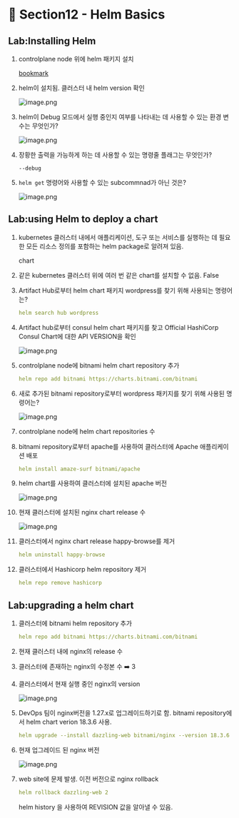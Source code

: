 # 🍨 Section12 - Helm Basics

## Lab:Installing Helm

1. controlplane node 위에 helm 패키지 설치

    [bookmark](https://helm.sh/docs/intro/install/#from-script)

2. helm이 설치됨. 클러스터 내 helm version 확인

    ![image.png](https://prod-files-secure.s3.us-west-2.amazonaws.com/b2ea2032-00e9-4883-a13b-cb03cf5b2334/c9bdd932-487b-48fe-a79d-59ac5065d76a/image.png?X-Amz-Algorithm=AWS4-HMAC-SHA256&X-Amz-Content-Sha256=UNSIGNED-PAYLOAD&X-Amz-Credential=ASIAZI2LB466WVHFXGKS%2F20250331%2Fus-west-2%2Fs3%2Faws4_request&X-Amz-Date=20250331T141031Z&X-Amz-Expires=3600&X-Amz-Security-Token=IQoJb3JpZ2luX2VjED0aCXVzLXdlc3QtMiJIMEYCIQDzxXgWGO8IsqlkZM5NGVExZGbxIydJ4zdLctW8Sve3bQIhANla7sPWoEO4n9Q%2F036wjKAYn6iWzgawdZYbydQ4%2FyYLKogECKb%2F%2F%2F%2F%2F%2F%2F%2F%2F%2FwEQABoMNjM3NDIzMTgzODA1IgxL3g%2FmFKUOs6UB5M4q3APfAf%2BvKVvNucVPaSy601LM7wR6QzMIUBJyJ%2FlWyocxH1vSNX24rhhJgJSZc%2F24sElmmrNzISiRgzQTAfxqlIaIBW%2F5ItePlVd7%2BD3mLE%2Fo8rG4HudjptCG1kkUMTfjNGc7wvQS5vnXo35W1BaikbTSP3acRyrBB3q8CwfrxZc9nOw2cvcKYifBpcQdQ5RIs%2FN7RhM9ZYKtxwXdbPHKz92BE4eZlg9CngUN1tbD4YYP4GMwXD2SkBWgz9M6vj4gE%2FqRhM6pzvokBpgd32GjOsbycUS2Fq8gzZuKZMgASEZ3aM0cbtqN1qJenayLFjHxujHAjwUm9Zs2S4kOhuf0ddTxvfRvWVToPOv5qGFg0nA7skL1DZFDwYrVS23sDl%2Fv9kY6XplREvLVTR3r3QvknZHxbncI5mrPzf1GXg35hhi4m9LBpNtJqKA3jF4k1ig4o2IkBu6j7Zws4GI7OQ0tkw9Zpxdyfm9M2bqkWGOl2Z1JRw5KjbL%2BqWMXVK%2FHefGPTbDFLIq4EjxhgFhae493pK5ITCK0qhVOSRUKAHP43o%2FIxd0sezN5OSovH1Cc1veDlIauZeV8SDCKwBfftwmRwmjil3ZGCBgKmadKB3CDk5fvfujH6ZAx2DIrLHdIMDDboqq%2FBjqkASreI96Qrn9rokD9UphovAO9Jrw7inx2nAZ5ARn%2BNkVWC2JGxWG4TLdvd8NH%2F93m7zmQzBH%2BmJxv2Q2%2BgbIb6U00mRppFNuCkBzovgh%2F47PT0h4QKTHJqEGH1niro4H6XM3COvjD7pnPbQZaEr3YZ2mQRQlXiPHjnAq5Aj1zMFw7T93Xwui1xvhfP7VcwfsAuExDO3qJnPttUK%2F1vCfnNba9NQQw&X-Amz-Signature=53aa218778de59125ea66e41589d3faddb213acae9b5869da9107116d49eedb3&X-Amz-SignedHeaders=host&x-id=GetObject)

3. helm이 Debug 모드에서 실행 중인지 여부를 나타내는 데 사용할 수 있는 환경 변수는 무엇인가?

    ![image.png](https://prod-files-secure.s3.us-west-2.amazonaws.com/b2ea2032-00e9-4883-a13b-cb03cf5b2334/69ca795c-9f38-4d08-ab29-52d6ec8dfe45/image.png?X-Amz-Algorithm=AWS4-HMAC-SHA256&X-Amz-Content-Sha256=UNSIGNED-PAYLOAD&X-Amz-Credential=ASIAZI2LB466ZMARST4U%2F20250331%2Fus-west-2%2Fs3%2Faws4_request&X-Amz-Date=20250331T141031Z&X-Amz-Expires=3600&X-Amz-Security-Token=IQoJb3JpZ2luX2VjED0aCXVzLXdlc3QtMiJIMEYCIQC9uJRdPaCUmrC4bg4TxL%2BhQy3r7PZgJtB67korAb5cywIhAMUSsPgrfmvfM1nlYzdXS42kIy9%2B8LXMQT6l4oqn%2BhgHKogECKb%2F%2F%2F%2F%2F%2F%2F%2F%2F%2FwEQABoMNjM3NDIzMTgzODA1Igwbcmwn5O07KrRW6bAq3ANcJUdWpkL4ck2WdfHzx0YZK6eUfXysOt0OBeO6yh0ZlZOZyRAQAuQH0qmciMcbJMBMzXu83avv5k9cMJNwDkboITJrfQxtcjTCliOm4Qt%2Fi%2FUIbCeH7koRmwtwp41czDQKlWvGlclOcNO0DqEnDg8o%2B0UHNUvxvgPBGOujbiGxkmbT6F0FvmVa4yHS4jy9Ts8RS8RskWJjuZPRjo7gWA8AAzf5J2wH0MFWNBVjz6sv00G7RYdHqA%2FijVESLu10KRlG9eQEdp2XJLsQkp463wO9Hyfn2CFqnuvq8mgjUlenGaXE6wOfXqBDQvBLXuIW8WF84pxX%2BFF8TkD87w9b7AoQB1iC7akUIAVfO8%2FquCRocC8v%2FOZJcvVS25CWJo08Ca86nm8fQdv4GfMcNR4VL6o9cSpWu87vcvut9onyjKvn44sT8bb0ciIE0%2B89ilbgfxiEnvRcf%2Bl3lENmsWOsZ%2FxoRYmmXXqWp1jEUs5SCPIBn1hAFvNALhp7BA%2BHIi30Cc5x7QtYuI9cjgVXr6yBjDQm8NF6PVZu1GbUF8fwk6ZsJxunv4SXjVFzkQwbUBJL7Pf73bDUn%2FQtIY%2FzjOp40RefD7MXYLI%2BJe6IoiNaflZD6Uv2ydLagqxROg20DzDxoaq%2FBjqkAVCvhL8GG3oaBfOIn9DLtbsS80YuS054KYCqJfpEcsNFtkW%2BJwqpGEJy7w9WZvMav1IPhcDn5VRN7gl%2BnoGZi5VsabYJC6Zh13oPZWet1dzHn5d9ZgP%2BoAjHlS32bdC%2BQqqiQWo%2FrBShH8E96NHQ%2Bxlho71GivPPv0Y5nGiKVXIZPP57IkLnjTiYdAinWm%2FIxEmm5ZhAYSBJzZDZxgArWBg7vpAf&X-Amz-Signature=980192d51f8d33b6dcac48df7b28274a4ede37cb277569f56ee5007943a00d66&X-Amz-SignedHeaders=host&x-id=GetObject)

4. 장황한 출력을 가능하게 하는 데 사용할 수 있는 명령줄 플래그는 무엇인가?

    `--debug`

5. `helm get` 명령어와 사용할 수 있는 subcommnad가 아닌 것은?

    ![image.png](https://prod-files-secure.s3.us-west-2.amazonaws.com/b2ea2032-00e9-4883-a13b-cb03cf5b2334/8b4d92de-2e0c-42f2-8ca2-402d161402a4/image.png?X-Amz-Algorithm=AWS4-HMAC-SHA256&X-Amz-Content-Sha256=UNSIGNED-PAYLOAD&X-Amz-Credential=ASIAZI2LB466XBEOO7GL%2F20250331%2Fus-west-2%2Fs3%2Faws4_request&X-Amz-Date=20250331T141032Z&X-Amz-Expires=3600&X-Amz-Security-Token=IQoJb3JpZ2luX2VjED0aCXVzLXdlc3QtMiJGMEQCIAxlvReR15JH2mlF0mBpNsow4%2BSgxp1ZnUQ3uxMW91G3AiA9nGvCG6uvVqsOOPQk9mv2CHiCp2%2BpoY5%2FWU4hWUZVsCqIBAim%2F%2F%2F%2F%2F%2F%2F%2F%2F%2F8BEAAaDDYzNzQyMzE4MzgwNSIMlIklp5nfEQ38kTGBKtwDksSnd2o%2Bh2e2503u9QESUX5Wt9sGZDd3CRdilhUm0v4ERwdKWm%2Ft7cQfkCbHJvYvN3VOgHjt%2B%2BpxxX5LpWRbjSxKfF62WNtbYx%2BJD91UPRVxaYwGvniljLrlE2U6wEJtDXCUiRTnJac2BvIcSH8qwG8Xte%2FUxgNzoRlTSV8KuZWtrSLCvur%2Bbq%2F9W%2B8%2BCAkhI85D7XOwYZXcwpEU8xUE6YXO%2B1Hv%2FunvXLXhQgqKla2NDrbcpQJZCLbzZdXC7ZffDrF%2FSDmEgen54%2Bdt4SXIIq8%2B1og%2F0GHn9cNQ9cTNSAbmZMg3i328qAoXlbNSQ5PsPId24rxybF6k9cMRy1stGgdfXFWN430eh72%2FwbaDodDs48pSx3D1DLP1OMXXHEPT2f7rZqWaEYVaI8nqR3PLaD7NC8xRqFl54Mmwe302Oe28sjietvLqDRiDqjXVM3uA1U%2BYtF6%2BPAoiTmeyShml05MhD%2B5vQox5kVt%2F6xiIQSaPl%2BzHHIXmp1ryvB0%2F3v9hH1CGxWgS9GMH%2F6N6Z43m3b1uMqP1j98%2BKFGH4Jp3roTLecpm1fxE4Vmww%2BD96hb%2B0lxw8WLcSi6k7n9%2FTrF8LMIE0G6ufCidkRnLHFAz3gw1lj92CB6OmEV79t8wjqKqvwY6pgE2sSA%2FPhnYjQLtg4kxUtB1bXcg4C%2BMTzXEFKrqQsQRhmm22KKdQgsYUlfSE9H9isowOQMH2LS09639%2FxN3h52i42M5SDvzCNxJh8VeqbhFu07HZElbkK0SbujHqYWXd4%2F2ZzsXRK7cbFM2jeAZzj0cs0dBDUEF5ZT%2BQ5kW873aKs%2BqKmUTjl5rH%2BGlUvIEyp3j2MJarf9tEE%2BUCxpcA%2F2XqH9IGTXy&X-Amz-Signature=30d163068d45383b440c54635f674412800abbeff835d8c72f3442104b393203&X-Amz-SignedHeaders=host&x-id=GetObject)


## Lab:using Helm to deploy a chart

1. kubernetes 클러스터 내에서 애플리케이션, 도구 또는 서비스를 실행하는 데 필요한 모든 리소스 정의를 포함하는 helm package로 알려져 있음.

    chart

2. 같은 kubernetes 클러스터 위에 여러 번 같은 chart를 설치할 수 없음. False
3. Artifact Hub로부터 helm chart 패키지 wordpress를 찾기 위해 사용되는 명령어는?

    ```yaml
    helm search hub wordpress
    ```

4. Artifact hub로부터 consul helm chart 패키지를 찾고 Official HashiCorp Consul Chart에 대한 API  VERSION을 확인

    ![image.png](https://prod-files-secure.s3.us-west-2.amazonaws.com/b2ea2032-00e9-4883-a13b-cb03cf5b2334/930692cd-425e-4e23-9c1b-928f9f1e131a/image.png?X-Amz-Algorithm=AWS4-HMAC-SHA256&X-Amz-Content-Sha256=UNSIGNED-PAYLOAD&X-Amz-Credential=ASIAZI2LB466XSJM7TSQ%2F20250331%2Fus-west-2%2Fs3%2Faws4_request&X-Amz-Date=20250331T141033Z&X-Amz-Expires=3600&X-Amz-Security-Token=IQoJb3JpZ2luX2VjED0aCXVzLXdlc3QtMiJGMEQCIGBYh2vV66m6RL29VeTFCsqoTob8UpADThm4P3vfv7fGAiB1lxZ9slrltU6WnW2O%2BEBgNjU3hlbjNTNwSH%2BfqKD79CqIBAim%2F%2F%2F%2F%2F%2F%2F%2F%2F%2F8BEAAaDDYzNzQyMzE4MzgwNSIMfOXzxhFmYKrQ%2B5RyKtwDA4THYurSimUm9lLIaepV2lGbz7zDjt0p9MoNysx5geOidONm9hoVTYAlux4iXKz2vpF%2B358Jt6YPRdreR1psIwYCiONfhY7RxF7X5N4um6bwPipPyFxUpoMOoIJakr8amndUBDXF81Z6p3bzRVg%2FfeIrHjPcbstrTnsZCANLnocCSD0uTneoDMbjvk1SZcV%2BSYtSAOk1u9Wl1H%2BaQLXV%2Fynv9ralGXR07jksyUhYpmgiTAJJiCsDJM4pYDH22JC7ZnTI%2F6TJD129mLy4Kw%2BXNKz9hSa%2BiRRw34aOcuMRtycsQVdAbVrouvyxtUMQu0H7hQqFL4fOnga5fP3Rx%2Fzqoqj8XKEA9l34U%2FN9%2B1Qlnj7k%2Br7%2BEl6vuVWDv1m6VfyFGpgvNGF1fz0eYVMVP0jrphxQrgN2L9ALYXo8gstFvOj5LQD47LMkTojBhY3UfNvWIBhEhBQPP1oQI0N8LBHH3YHFX781s%2BrpCI5s%2BLFXSsV8awQOQU2pi8p3HpOYM2fi2gdNTYnWcR22Do1FcKFjLk5M1PDStLJ9BzN%2BzbtMguEfcMdwS%2BLjfw4N28qoWlHNZldUwsS5TgUayhFOWckn9%2B7rYoK5n6P2HPCZ7yAie%2B%2BV6MXt3hDzoItKGkswjqKqvwY6pgHwXodKgElYlygBhUvVA8Flu1JrXnDXQHGgVROjKtPKFqLVo8Cp34lQcNJJ6tgT%2B2SZIu4GXr%2Fw%2Fsf7kJrCn1KA3chqtbccKGYZSzscMEuHcfFAJPM4yFSytMp3vEVN7peZqRFfBt3m0oT4wpCk%2FNzHXCTfLnJMgLCsegp68WBwYSWVzJdIPwkfpA6Er0MvdkWagOqVnfgmfO7GmWw1EtI5aYAp9M8Y&X-Amz-Signature=a8907a991969f2d175a39733ad256daf0dc1ea4f6b74d23b0400fca8fe740ef8&X-Amz-SignedHeaders=host&x-id=GetObject)

5. controlplane node에 bitnami helm chart repository 추가

    ```yaml
    helm repo add bitnami https://charts.bitnami.com/bitnami
    ```

6. 새로 추가된 bitnami repository로부터 wordpress 패키지를 찾기 위해 사용된 명령어는?

    ![image.png](https://prod-files-secure.s3.us-west-2.amazonaws.com/b2ea2032-00e9-4883-a13b-cb03cf5b2334/048cc660-48fe-40f7-9e95-b0f2f327e878/image.png?X-Amz-Algorithm=AWS4-HMAC-SHA256&X-Amz-Content-Sha256=UNSIGNED-PAYLOAD&X-Amz-Credential=ASIAZI2LB4667IFSMC77%2F20250331%2Fus-west-2%2Fs3%2Faws4_request&X-Amz-Date=20250331T141033Z&X-Amz-Expires=3600&X-Amz-Security-Token=IQoJb3JpZ2luX2VjED0aCXVzLXdlc3QtMiJHMEUCIAvRixSwPkHD4U%2FlVmefuJILpydOfR0wckH0OoxGNUxsAiEAprBc8Rz6WY%2FldhPNeqDJ4tr5xpL3DuvcN0kP4HqJQH8qiAQIpv%2F%2F%2F%2F%2F%2F%2F%2F%2F%2FARAAGgw2Mzc0MjMxODM4MDUiDJYLR0mY%2B7a5lW7jPSrcAwQ%2FQLpzsrI8ZR5Jrt85igz88ic0zMiU2alJeQqBpfo94jDTRJf4r2sOsm5aRFTeEFU8%2BG7nwNpa7%2F7TK3Jqok4EVjNxMFWuFateoYjkyjZr%2B%2FVsKYjOSzG7kFwzlXIXlUazf%2BJBX8a4iBkQBV6n9yy%2F8gqkjKqce1r2pm1onuiN9jr4hfBjDJ1SJiG5pyOV3p26Mr9aw2RETeJpvahXjla7vPMSqZzpRjP9tVXq1D84s1rIbeacK%2F7aXOBuUzPyaaes5amlWOSN53JeV8O%2BC7aCWKyZCPxIjXWLwGtwFjSJ1cCLwt61HqVVaKVuLd1hrF98YS7IMoYnBqR%2BdlX637%2BxrQ1TWIWJU2bke003d7e%2BTsKte%2Bx6TVd8SyvIL4y%2FRifRGGOnQ16GVx%2FLT3lTlW7aG52BDOLrEnLyubWdl688M%2BeHcyjPqFeUqnZtofPjyvI1jE3FFwGamEUEq%2FYwKqnA%2FzGhvLJvGv%2FikfcYJ1GtJqWlik9tcRc8p98rouGy4MRxHskBFMvtph2O4HPzUtbpMNejFm3m3irxLfUhrnm8aoKIbxGjTIPAFJ0A7zv%2Fts2Q8XOZuST%2Fi83TFPxnLQ%2B2zuVbJunOEHS9AtOw4rZgJ9k2MuwgLtwwU2nYMJGjqr8GOqUBPsKUFop%2Fs9T0aheU0%2FevEmuAXhegU0pzkix0cMsCgx08N0z%2FK6BNijsG5%2BznMXUgGVnOk%2FeNgJSUzEbrn9v8RXaGYSh%2BYB3R0zDAL1B%2BEWfOpgYfxQ8wvfpCA60n78o%2FYq541GgEyX0Oq%2Bnb%2BZXozL0G577UK%2BeKhmhbfL%2F31JxxwvHfu67sZN0HYcNBgJdL0oLaogo7ieZ1lCEcJ8e2wcwpr9s1&X-Amz-Signature=a7eebcbea70219f066c6e124f794a9aa238ce35b79c1f3c1b792d1414eff320f&X-Amz-SignedHeaders=host&x-id=GetObject)

7. controlplane node에 helm chart repositories 수
8. bitnami repository로부터 apache를 사용하여 클러스터에 Apache 애플리케이션 배포

    ```yaml
    helm install amaze-surf bitnami/apache
    ```

9. helm chart를 사용하여 클러스터에 설치된 apache 버전

    ![image.png](https://prod-files-secure.s3.us-west-2.amazonaws.com/b2ea2032-00e9-4883-a13b-cb03cf5b2334/e38adf70-0b48-42cc-9fc1-c4beff4e690a/image.png?X-Amz-Algorithm=AWS4-HMAC-SHA256&X-Amz-Content-Sha256=UNSIGNED-PAYLOAD&X-Amz-Credential=ASIAZI2LB466WUQRQUEH%2F20250331%2Fus-west-2%2Fs3%2Faws4_request&X-Amz-Date=20250331T141033Z&X-Amz-Expires=3600&X-Amz-Security-Token=IQoJb3JpZ2luX2VjED0aCXVzLXdlc3QtMiJGMEQCIBkAvYwK%2Bs9UIwj1p2NdhZKixxUYcpguBAgSoqAzphAFAiBrgMwZ8lqULKxVcjJ20%2BAhJghDGgE9%2FJj5pqgbuEPsbSqIBAim%2F%2F%2F%2F%2F%2F%2F%2F%2F%2F8BEAAaDDYzNzQyMzE4MzgwNSIM4bNUTvgQjxWU5JKhKtwDRo%2FuxHI5tCKQeWg46WkL7N4Kkaz9mBBJz24w6YIoqn3B0pLGsDpZmYtjskll2ZckCjDHzzDqQNS%2BNQYjtPxwyzTpDJbU6CijRHFV55IfqhJzHILY2DeW6vegIVT800s0dCly4Ki%2FQXZgN8sO8gVhXa6TASpQFbva4Fx0o7PbJAJ%2FnSrPvn9lZ7lIHUdbxOHgU%2B5brYecanG1U6oNOcCmxkdhdLZnmrt6y6lDcFkgaILuN7s36V8H1Ex0FbA284YbDulkNyCR5ySLhxfx1q9bRZwPQtRPMZ41K4PiR%2BeLSRRigT6BVcZWomGwQ6zCdLHyG%2F1Jr9BtocCz7lY%2FUeGJC1IaXnJ6DOtv85nuw6Jmj1RJHN6wl0O2eVrTb%2BbCG9GfKffPkduww8u9O0bKL6dpDzh%2BRLyXuNYr46T8hJvaIIALXVb%2FcYy9FkvYDrxOEWK0Xcdx3p7O9Ez3cMigWix23FPqcYA%2FU3%2FLdJ3Jx7D%2FKm%2F8arhN49YKMdh%2F0kQNIXlccvyJHBCGzkHmOQef4ZqpHJNraF6ex8D5PTqBBQ4jnq8Ois8u%2F%2BP7WVdfHbvF9KueGr9qpbgJXNlr%2FiwQRKjKBmnI1Q3Kx6rjFLotNhrIjzGTDHyjc6%2B0gic4ltQwiKKqvwY6pgG754%2BAoziSnrQCFW%2BZOkORlRge0Peameem2Qk2XJ8UuZZ6VMi3DEXHqMdkqswFZ%2BLNSakynMvaBCtHY3SXwJXlvezk620fEL4TthheAW606w5eJ7S4SoKMWpfmOfgJlTtWzYLbcSs40J6sFXW5FDWSctn9ga%2BI2MAU6PvszD5vLJ5JHKG85cqGByeT8ngf%2FyDSGFEh0rmEwDIKcI3jzeE1rFfnC7yX&X-Amz-Signature=30a8f8d434b19966b52d24cfe406d98d37707e080d88bb5e80930e905f32a9f1&X-Amz-SignedHeaders=host&x-id=GetObject)

10. 현재 클러스터에 설치된 nginx chart release 수

    ![image.png](https://prod-files-secure.s3.us-west-2.amazonaws.com/b2ea2032-00e9-4883-a13b-cb03cf5b2334/8388808b-1d20-480f-ba99-2276eda3aeec/image.png?X-Amz-Algorithm=AWS4-HMAC-SHA256&X-Amz-Content-Sha256=UNSIGNED-PAYLOAD&X-Amz-Credential=ASIAZI2LB466V4AR4YRO%2F20250331%2Fus-west-2%2Fs3%2Faws4_request&X-Amz-Date=20250331T141033Z&X-Amz-Expires=3600&X-Amz-Security-Token=IQoJb3JpZ2luX2VjED0aCXVzLXdlc3QtMiJGMEQCIByTRynG4ylY1e3nRJosp%2FxHn49uIY6BAHtDCcxHUEdJAiAnn8qxdnubSrBIRMBcevhOkVz57VfJM1lazuvpn97lTiqIBAim%2F%2F%2F%2F%2F%2F%2F%2F%2F%2F8BEAAaDDYzNzQyMzE4MzgwNSIMZep6iwh8zc5YZysDKtwDNWtMXCK8ImvL%2BGqS2%2ButmKPzZ2nZOj9djRr3efwSgjL9ruPYKgO%2BBKMQKaILtjLTo5r%2FkZi9%2Fr4HtA4ezT1aK1WlwaY7ElnYe38Vx8E7mWR6T61ViwFvf4VAZJ71pcRI98vgtELyyQx3veXSFc9%2Fbn5CNz8sR4Gn4wtQmH8vmvpmNE3pwrOaGTX2hau9tdK%2F2WV3RoF2o0fvQqXIK96L8xh9FY%2B5qwIkajRlxDsru4S1rOWSZspjoEw8TLptbgOzD9bkDHnh%2BZTmnwVF2wCcc0%2FruNOANn0%2FUO2f%2F6Dz37VxQh4Cs5yazRgliKBVmnJSSA%2Fkq3IrPTq0JywIY8gUOR5Le1NLjx9%2FeudrVJmF63Xm0%2FY%2FAkKTninX9Ogp1%2FvKe2nFy%2BB3isZlYPFok16XnX5PI6cDTXbz47oPc6YNSSI2%2Bcoxf9f7H7BoBNCCwIoWHQS%2Fp6eY%2FSyPlDcakoRl6WuYDvo%2BousV7BPLomJ7Xrmf895VYI%2FeKU%2FBFKVI0eeV4p5kHtAyHsU0gvhFcrr8gISsCWkeYvSgmq2eh6JRGEd6b93tyWKfaon1DQHdpRHG2iqDJpFANLVTZFYlfeiPaLlEXlmhXulnvK7e%2BxtDyldiIPuFqY%2BrjA6AwH4woaKqvwY6pgGFm0%2B1ihcl5Mo42r8TEXJFK9HVpuWltQxHdVp1AmEM7yiMNdRspzJ4Qz3t%2Fqur%2B4DoyhuqIyGvmC0XGcUULc8C3lI%2B8L9x42d7LeLl00Vr0r9ZXacLpXc%2BQxINb8EvJmEJruwGjF4fAuiHL4c29NQkG7YzC5SGmqsOjkqQuIieBblfLNreRj%2FI%2FCl5rDNSBOW1QNdS6WvMl%2BZ9UUE%2BFu%2F3KEEpkeiP&X-Amz-Signature=72042cec9b331bc02ab9990a88b36e7d340c2de042c4bdce4be5512025593bc6&X-Amz-SignedHeaders=host&x-id=GetObject)

11. 클러스터에서 nginx chart release happy-browse를 제거

    ```yaml
    helm uninstall happy-browse
    ```

12. 클러스터에서 Hashicorp helm repository 제거

    ```yaml
    helm repo remove hashicorp
    ```


## Lab:upgrading a helm chart

1. 클러스터에 bitnami helm repository 추가

    ```yaml
    helm repo add bitnami https://charts.bitnami.com/bitnami
    ```

2. 현재 클러스터 내에 nginx의  release 수
3. 클러스터에 존재하는 nginx의 수정본 수 ➡️ 3
4. 클러스터에서 현재 실행 중인 nginx의 version

    ![image.png](https://prod-files-secure.s3.us-west-2.amazonaws.com/b2ea2032-00e9-4883-a13b-cb03cf5b2334/b455502b-e813-41c9-a31d-758acd7b6fc1/image.png?X-Amz-Algorithm=AWS4-HMAC-SHA256&X-Amz-Content-Sha256=UNSIGNED-PAYLOAD&X-Amz-Credential=ASIAZI2LB46673FWJ5YB%2F20250331%2Fus-west-2%2Fs3%2Faws4_request&X-Amz-Date=20250331T141038Z&X-Amz-Expires=3600&X-Amz-Security-Token=IQoJb3JpZ2luX2VjED0aCXVzLXdlc3QtMiJHMEUCIQD1y9rEmO9%2BTAZ8vbNd53ccSrm2h3uEwlpdeoOczKzZQQIgUfZ1EgCXvtWcyg8J8moKXaDRZbfvSpBKoig2QTBU%2B2cqiAQIpv%2F%2F%2F%2F%2F%2F%2F%2F%2F%2FARAAGgw2Mzc0MjMxODM4MDUiDHP2DNpUuATpFushBSrcAxZsA01tfj0LkZ5zJQIVYJJlB2CbOAATJxsQwoEQ93I38s2AbWxje%2FQVf25XXAb%2B3DnjAnuHxwXyQdVdleoZX4oIr%2FoPn9Ejz1YzyZl9po020sy70dFsZbJaoSBMOGFsYi6WxwNaiZqMouj8E1HrID0cWHqIIuJ%2FA0z1eajblvDa5LIXD%2ByaQ882l4PFSPa6QsMAW5JiXPE%2BBm30H%2FKnz1CCUQftjEl6ubmYP5ArX4%2BTlMwFSS%2F88nk8JGgxV5hbYaeU3zc7dBnwHzrjt8xALyufyMAxSXvVWEWliVf8Px6K7ZOsnHnNMlKGtmU%2BhPlcjAsigwEEt2y3pPOy8ZLrRaSnWv5YtngtehMoxzunNDlS%2BBjK8Y%2BRMnsv1iuLMotkfM97D4PcXcMyNFJwFMt6lSxREm%2B63LQurGsPDYboHsF67vUPjRLdrZJIZ356gWCGfbrepfTqLdaLFeWzh%2FGPKfMdafAyzkaLnScHuoUYrFeQMKLbx%2B69wmmaPyO2OnV%2F%2FTwqBnmZglapslU%2F7YLGErGocVmV%2F4bQpE0B7sLSql1ariVavj3S%2FG1UEOGxo01BmS0BUigVNI2DysizggX0m98IZZw2qhR4abqZRFwpLq4DjalaSiNuYKicyYwiMN%2Biqr8GOqUBYbdM1fdv6wXNuakICOGgVfw%2FU4p42mcxE4zOf91NUsZYIIbEXcqlCgW453fxMwdzhSCPFcfWqBrA7mNqriLVPT7CVCuc7Uue4O0RuFoXy7gQTYjlVHjvnLLvpUKJOpaesK03YPFcU7l6Vnjcep7mozryiCfcnPohkV94v7yUGA%2BXElFQoA3POwkFW3VRvNnuCcSzewMc8RWSxnWFL4X602ANl6rF&X-Amz-Signature=c08c27059e30ff783e6dfba67f97bbf3415214e6bd79751287cc245303862412&X-Amz-SignedHeaders=host&x-id=GetObject)

5. DevOps 팀이 nginx버전을 1.27.x로 업그레이드하기로 함. bitnami repository에서 helm chart verion 18.3.6 사용.

    ```yaml
    helm upgrade --install dazzling-web bitnami/nginx --version 18.3.6
    ```

6. 현재 업그레이드 된 nginx 버전

    ![image.png](https://prod-files-secure.s3.us-west-2.amazonaws.com/b2ea2032-00e9-4883-a13b-cb03cf5b2334/f7b287a2-6476-42d1-97ee-a1845c92fe99/image.png?X-Amz-Algorithm=AWS4-HMAC-SHA256&X-Amz-Content-Sha256=UNSIGNED-PAYLOAD&X-Amz-Credential=ASIAZI2LB46635ZNQE3U%2F20250331%2Fus-west-2%2Fs3%2Faws4_request&X-Amz-Date=20250331T141039Z&X-Amz-Expires=3600&X-Amz-Security-Token=IQoJb3JpZ2luX2VjED0aCXVzLXdlc3QtMiJHMEUCICzi%2BZ86DQfqhNtTVejr9Zd5pbfBnxqNyrcTGSv2oJDjAiEAj4Lu%2BuCQtrLSlWfr4hl1ToyvuE5Qz3R1mbjcs0ghIWQqiAQIpv%2F%2F%2F%2F%2F%2F%2F%2F%2F%2FARAAGgw2Mzc0MjMxODM4MDUiDGdiTfmiV9sEaRkKGCrcA8Sg66eRE%2Bn9rF6YRKM2FfR4%2BJ7MsW7%2BNVnqBflh9L%2BEiJduDUyNvIDp5xqWWZirURnn3SvdrM6FqxJlRgNu2bbTcAZ93hA%2BfESAFmKbfOs0mdWef7Fj%2BopwRvMorCntrniXVbVwwueWhrT87izf0dUhU1Eda0JzukzQjh3rZvNb3%2ByJXGRcueRtgGVu15Kja9Sclx6%2FbMZOn0LJi1IaUsFH75SnFxJa83ereR5pKtuLgh6%2B5qaRXgoRslqqBk9PksS79%2FSS6l89gkEj9emKQw8omm2%2FN9amAMK0Z0yGr%2FvFHOlIl4Gfwrr8NzM%2BGBmqsbeB0q3g9oI4Sc%2FkWe5jJAm4dGKEH3z2EJw8pNYMtCtaNtAeXLW1tHZcSEc7DwF4OL4zlC5Xwo9C5evhcqDHHPqdQu47V7mhUSjDMJDQYX1XQfzaGmXGC%2BFi%2FHx2E6NpvaxFWjQnKaGmPfMNh5PT5KnfbpyAXdyCCUkbbUpxGJBhFxeraz2LsZzEssHGeP2wZZTSTdfIajqXHh2BKG716rp1Y7I4IDx8Cq%2Bt8XNKM%2FN5met%2F5NDMyKjcugIPQ256Lg73%2B6KSNuhOVq7L68%2F4YABNm%2FkczBVmnhRtUKgPeTOrOTa0e0aqN7Tepn%2FMMICjqr8GOqUB%2FUs8%2BUngk5lua6zNQthfMqxfySwOMKF%2FBVIxicJ6e8wgE8yzJ3Qox7pBKC578MOJO0c%2FvKfEmleDZum%2BouemP%2F%2BuPHTXpJTuHowfboDwvnwx4zcKAGM1l3CqwRIk%2ByPmulBQTLYn90HkwnHx2y7a4lNX1U33S0BtNtH54V%2FM%2FMv0UMt5BqvxzUrMkf%2FHkT1Kfd9dmeSEMPHG7F%2BsMuXBPSx2%2FXUb&X-Amz-Signature=db977d79afda50708aaa07e9b4e15300e8f1653ed4b33a6c88f100e35ede8c83&X-Amz-SignedHeaders=host&x-id=GetObject)

7. web site에 문제 발생. 이전 버전으로 nginx rollback

    ```yaml
    helm rollback dazzling-web 2
    ```


    helm history <release name>을 사용하여 REVISION 값을 알아낼 수 있음.

